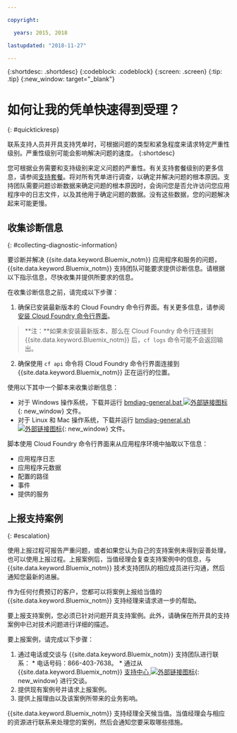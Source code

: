 ```yaml
---

copyright:

  years: 2015, 2018

lastupdated: "2018-11-27"

---
```



{:shortdesc: .shortdesc}
{:codeblock: .codeblock}
{:screen: .screen}
{:tip: .tip}
{:new_window: target="_blank"}


# 如何让我的凭单快速得到受理？
{: #quicktickresp}

联系支持人员并开具支持凭单时，可根据问题的类型和紧急程度来请求特定严重性级别。严重性级别可能会影响解决问题的速度。
{:shortdesc}

您可根据业务需要和支持级别来定义问题的严重性。有关支持套餐级别的更多信息，请参阅[支持套餐](/docs/get-support/index.html)。将对所有凭单进行调查，以确定并解决问题的根本原因。支持团队需要问题诊断数据来确定问题的根本原因时，会询问您是否允许访问您应用程序中的日志文件，以及其他用于确定问题的数据。没有这些数据，您的问题解决起来可能更慢。

## 收集诊断信息
{: #collecting-diagnostic-information}

要诊断并解决 {{site.data.keyword.Bluemix_notm}} 应用程序和服务的问题，{{site.data.keyword.Bluemix_notm}} 支持团队可能要求提供诊断信息。请根据以下指示信息，尽快收集并提供所要求的信息。

在收集诊断信息之前，请完成以下步骤：

1. 确保已安装最新版本的 Cloud Foundry 命令行界面。有关更多信息，请参阅[安装 Cloud Foundry 命令行界面](/docs/starters/install_cli.html)。
>**注：**如果未安装最新版本，那么在 Cloud Foundry 命令行连接到 {{site.data.keyword.Bluemix_notm}} 后，`cf logs` 命令可能不会返回输出。
2. 确保使用 `cf api` 命令将 Cloud Foundry 命令行界面连接到 {{site.data.keyword.Bluemix_notm}} 正在运行的位置。

使用以下其中一个脚本来收集诊断信息：

  * 对于 Windows 操作系统，下载并运行 [bmdiag-general.bat ![外部链接图标](../icons/launch-glyph.svg "外部链接图标")](http://bluemix-mustgather.mybluemix.net/mustgather/general/bmdiag-general.bat){: new_window} 文件。
  * 对于 Linux 和 Mac 操作系统，下载并运行 [bmdiag-general.sh ![外部链接图标](../icons/launch-glyph.svg "外部链接图标")](http://bluemix-mustgather.mybluemix.net/mustgather/general/bmdiag-general.sh){: new_window} 文件。

脚本使用 Cloud Foundry 命令行界面来从应用程序环境中抽取以下信息：
  * 应用程序日志
  * 应用程序元数据
  * 配置的路径
  * 事件
  * 提供的服务

## 上报支持案例
{: #escalation}

使用上报过程可报告严重问题，或者如果您认为自己的支持案例未得到妥善处理，也可以使用上报过程。上报案例后，当值经理会复查支持案例中的信息，与 {{site.data.keyword.Bluemix_notm}} 技术支持团队的相应成员进行沟通，然后通知您最新的进展。

作为任何付费预订的客户，您都可以将案例上报给当值的 {{site.data.keyword.Bluemix_notm}} 支持经理来请求进一步的帮助。 

要上报支持案例，您必须已针对问题开具支持案例。此外，请确保在所开具的支持案例中已对技术问题进行详细的描述。

 要上报案例，请完成以下步骤：

  1. 通过电话或交谈与 {{site.data.keyword.Bluemix_notm}} 支持团队进行联系：
    * 电话号码：866-403-7638。
    * 通过从{{site.data.keyword.Bluemix_notm}} [支持中心 ![外部链接图标](../icons/launch-glyph.svg "外部链接图标")](https://console.bluemix.net/unifiedsupport/supportcenter){: new_window} 进行交谈。
  2. 提供现有案例号并请求上报案例。
  3. 提供上报理由以及该案例所带来的业务影响。

{{site.data.keyword.Bluemix_notm}} 支持经理全天候当值。当值经理会与相应的资源进行联系来处理您的案例，然后会通知您要采取哪些措施。
